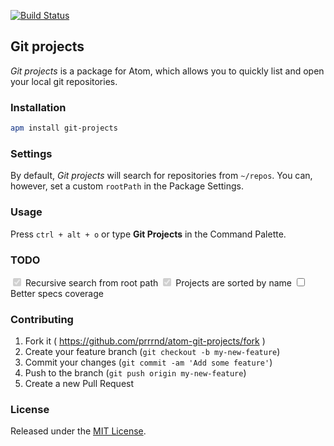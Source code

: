 [![Build Status](https://travis-ci.org/prrrnd/atom-git-projects.svg?branch=master)](https://travis-ci.org/prrrnd/atom-git-projects)

## Git projects

_Git projects_ is a package for Atom, which allows you to quickly list and open your local git repositories.

### Installation
```sh
apm install git-projects
```

### Settings
By default, _Git projects_ will search for repositories from `~/repos`.
You can, however, set a custom `rootPath` in the Package Settings.<br/>


### Usage

Press `ctrl + alt + o` or type **Git Projects** in the Command Palette.

### TODO

<input type="checkbox" disabled checked> Recursive search from root path
<input type="checkbox" disabled checked> Projects are sorted by name
<input type="checkbox"> Better specs coverage


### Contributing

1. Fork it ( https://github.com/prrrnd/atom-git-projects/fork )
2. Create your feature branch (`git checkout -b my-new-feature`)
3. Commit your changes (`git commit -am 'Add some feature'`)
4. Push to the branch (`git push origin my-new-feature`)
5. Create a new Pull Request

### License

Released under the [MIT License](http://www.opensource.org/licenses/MIT).

